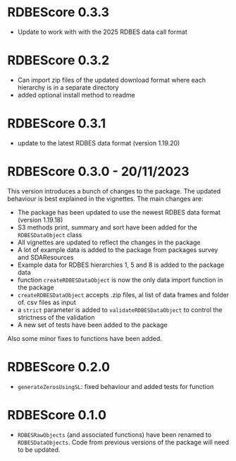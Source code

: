 # RDBEScore 0.3.3 

* Update to work with with the 2025 RDBES data call format

# RDBEScore 0.3.2 

* Can import zip files of the updated download format where each hierarchy is in a separate directory
* added optional install method to readme

# RDBEScore 0.3.1 

* update to the latest RDBES data format (version 1.19.20)

# RDBEScore 0.3.0 - 20/11/2023

This version introduces a bunch of changes to the package. The updated behaviour is best explained in the vignettes. The main changes are:

* The package has been updated to use the newest RDBES data format (version 1.19.18)
* S3 methods print, summary and sort have been added for the `RDBESDataObject` class
* All vignettes are updated to reflect the changes in the package
* A lot of example data is added to the package from packages survey and SDAResources
* Example data for RDBES hierarchies 1, 5 and 8 is added to the package data
* function `createRDBESDataObject` is now the only data import function in the package
*  `createRDBESDataObject` accepts .zip files, al list of data frames and folder of. csv files as input
* a `strict` parameter is added to `validateRDBESDataObject` to control the strictness of the validation
* A new set of tests have been added to the package

Also some minor fixes to functions have been added.

# RDBEScore 0.2.0

* `generateZerosUsingSL`: fixed behaviour and added tests for function

# RDBEScore 0.1.0

* `RDBESRawObjects` (and associated functions) have been renamed to `RDBESDataObjects`. Code from previous versions of the package will need to be updated. 



